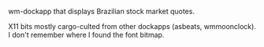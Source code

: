 wm-dockapp that displays Brazilian stock market quotes.  

X11 bits mostly cargo-culted from other dockapps (asbeats, wmmoonclock). I don't remember where I found the font bitmap.
